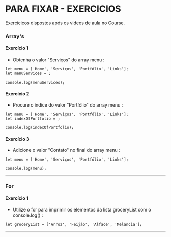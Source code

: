 # PARA FIXAR - EXERCICIOS

Exercícicos dispostos após os videos de aula no Course.

### Array's

#### Exercício 1

* Obtenha o valor "Serviços" do array menu :
```
let menu = ['Home', 'Serviços', 'Portfólio', 'Links'];
let menuServices = ;

console.log(menuServices);
```

#### Exercício 2

* Procure o índice do valor "Portfólio" do array menu :

```
let menu = ['Home', 'Serviços', 'Portfólio', 'Links'];
let indexOfPortfolio = ;

console.log(indexOfPortfolio); 
```
#### Exercício 3

* Adicione o valor "Contato" no final do array menu :
```
let menu = ['Home', 'Serviços', 'Portfólio', 'Links'];

console.log(menu);
```
---
### For

#### Exercício 1
- Utilize o for para imprimir os elementos da lista groceryList com o console.log() :
``` 
let groceryList = ['Arroz', 'Feijão', 'Alface', 'Melancia'];
```

---